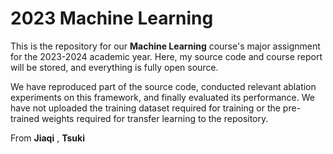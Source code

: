 # 2023 Machine Learning

This is the repository for our **Machine Learning** course's major assignment for the 2023-2024 academic year. 
Here, my source code and course report will be stored, and everything is fully open source.

We have reproduced part of the source code, conducted relevant ablation experiments on this framework, and finally evaluated its performance. We have not uploaded the training dataset required for training or the pre-trained weights required for transfer learning to the repository.

From **Jiaqi** , **Tsuki**